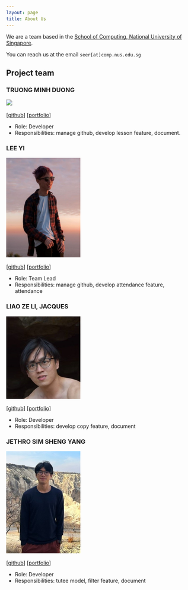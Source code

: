 ```yaml
---
layout: page
title: About Us
---
```


We are a team based in the [School of Computing, National University of Singapore](http://www.comp.nus.edu.sg).

You can reach us at the email `seer[at]comp.nus.edu.sg`

## Project team

### TRUONG MINH DUONG

<img src="images/zhongli5712.png" width="200px">

[[github](https://github.com/Zhongli5712)]
[[portfolio](team/zhongli5712.md)]

* Role: Developer
* Responsibilities: manage github, develop lesson feature, document.

### LEE YI

<img src="images/leeyi45.png" width="200px">

[[github](https://github.com/leeyi45)]
[[portfolio](team/leeyi45.md)]

* Role: Team Lead
* Responsibilities: manage github, develop attendance feature, attendance

### LIAO ZE LI, JACQUES

<img src="images/jugsliao.png" width="200px">

[[github](https://github.com/jugsliao)]
[[portfolio](team/jugsliao.md)]

* Role: Developer
* Responsibilities: develop copy feature, document

### JETHRO SIM SHENG YANG

<img src="images/gekhro.png" width="200px">

[[github](https://github.com/gekhro)]
[[portfolio](team/gekhro.md)]

* Role: Developer
* Responsibilities: tutee model, filter feature, document
